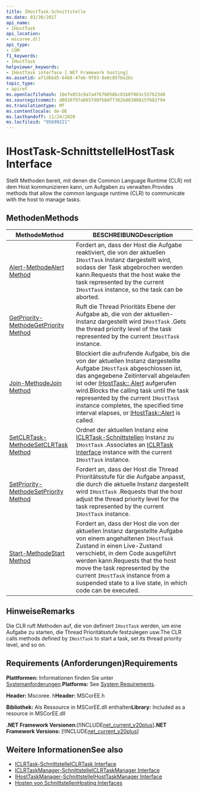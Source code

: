 ```yaml
---
title: IHostTask-Schnittstelle
ms.date: 03/30/2017
api_name:
- IHostTask
api_location:
- mscoree.dll
api_type:
- COM
f1_keywords:
- IHostTask
helpviewer_keywords:
- IHostTask interface [.NET Framework hosting]
ms.assetid: a71dbbd5-64b8-47eb-9f03-8e8c85fbe2bc
topic_type:
- apiref
ms.openlocfilehash: 10efe853c9a7ad7676058bc01b07063c557623d8
ms.sourcegitcommit: d8020797a6657d0fbbdff362b80300815f682f94
ms.translationtype: MT
ms.contentlocale: de-DE
ms.lasthandoff: 11/24/2020
ms.locfileid: "95699221"
---
```

# <a name="ihosttask-interface"></a><span data-ttu-id="f2ae0-102">IHostTask-Schnittstelle</span><span class="sxs-lookup"><span data-stu-id="f2ae0-102">IHostTask Interface</span></span>

<span data-ttu-id="f2ae0-103">Stellt Methoden bereit, mit denen die Common Language Runtime (CLR) mit dem Host kommunizieren kann, um Aufgaben zu verwalten.</span><span class="sxs-lookup"><span data-stu-id="f2ae0-103">Provides methods that allow the common language runtime (CLR) to communicate with the host to manage tasks.</span></span>  
  
## <a name="methods"></a><span data-ttu-id="f2ae0-104">Methoden</span><span class="sxs-lookup"><span data-stu-id="f2ae0-104">Methods</span></span>  
  
|<span data-ttu-id="f2ae0-105">Methode</span><span class="sxs-lookup"><span data-stu-id="f2ae0-105">Method</span></span>|<span data-ttu-id="f2ae0-106">BESCHREIBUNG</span><span class="sxs-lookup"><span data-stu-id="f2ae0-106">Description</span></span>|  
|------------|-----------------|  
|[<span data-ttu-id="f2ae0-107">Alert-Methode</span><span class="sxs-lookup"><span data-stu-id="f2ae0-107">Alert Method</span></span>](ihosttask-alert-method.md)|<span data-ttu-id="f2ae0-108">Fordert an, dass der Host die Aufgabe reaktiviert, die von der aktuellen `IHostTask` Instanz dargestellt wird, sodass der Task abgebrochen werden kann.</span><span class="sxs-lookup"><span data-stu-id="f2ae0-108">Requests that the host wake the task represented by the current `IHostTask` instance, so the task can be aborted.</span></span>|  
|[<span data-ttu-id="f2ae0-109">GetPriority-Methode</span><span class="sxs-lookup"><span data-stu-id="f2ae0-109">GetPriority Method</span></span>](ihosttask-getpriority-method.md)|<span data-ttu-id="f2ae0-110">Ruft die Thread Prioritäts Ebene der Aufgabe ab, die von der aktuellen-Instanz dargestellt wird `IHostTask` .</span><span class="sxs-lookup"><span data-stu-id="f2ae0-110">Gets the thread priority level of the task represented by the current `IHostTask` instance.</span></span>|  
|[<span data-ttu-id="f2ae0-111">Join-Methode</span><span class="sxs-lookup"><span data-stu-id="f2ae0-111">Join Method</span></span>](ihosttask-join-method.md)|<span data-ttu-id="f2ae0-112">Blockiert die aufrufende Aufgabe, bis die von der aktuellen Instanz dargestellte Aufgabe `IHostTask` abgeschlossen ist, das angegebene Zeitintervall abgelaufen ist oder [IHostTask:: Alert](ihosttask-alert-method.md) aufgerufen wird.</span><span class="sxs-lookup"><span data-stu-id="f2ae0-112">Blocks the calling task until the task represented by the current `IHostTask` instance completes, the specified time interval elapses, or [IHostTask::Alert](ihosttask-alert-method.md) is called.</span></span>|  
|[<span data-ttu-id="f2ae0-113">SetCLRTask-Methode</span><span class="sxs-lookup"><span data-stu-id="f2ae0-113">SetCLRTask Method</span></span>](ihosttask-setclrtask-method.md)|<span data-ttu-id="f2ae0-114">Ordnet der aktuellen Instanz eine [ICLRTask-Schnittstellen](iclrtask-interface.md) Instanz zu `IHostTask` .</span><span class="sxs-lookup"><span data-stu-id="f2ae0-114">Associates an [ICLRTask Interface](iclrtask-interface.md) instance with the current `IHostTask` instance.</span></span>|  
|[<span data-ttu-id="f2ae0-115">SetPriority-Methode</span><span class="sxs-lookup"><span data-stu-id="f2ae0-115">SetPriority Method</span></span>](ihosttask-setpriority-method.md)|<span data-ttu-id="f2ae0-116">Fordert an, dass der Host die Thread Prioritätsstufe für die Aufgabe anpasst, die durch die aktuelle Instanz dargestellt wird `IHostTask` .</span><span class="sxs-lookup"><span data-stu-id="f2ae0-116">Requests that the host adjust the thread priority level for the task represented by the current `IHostTask` instance.</span></span>|  
|[<span data-ttu-id="f2ae0-117">Start-Methode</span><span class="sxs-lookup"><span data-stu-id="f2ae0-117">Start Method</span></span>](ihosttask-start-method.md)|<span data-ttu-id="f2ae0-118">Fordert an, dass der Host die von der aktuellen Instanz dargestellte Aufgabe von einem angehaltenen `IHostTask` Zustand in einen Live-Zustand verschiebt, in dem Code ausgeführt werden kann.</span><span class="sxs-lookup"><span data-stu-id="f2ae0-118">Requests that the host move the task represented by the current `IHostTask` instance from a suspended state to a live state, in which code can be executed.</span></span>|  
  
## <a name="remarks"></a><span data-ttu-id="f2ae0-119">Hinweise</span><span class="sxs-lookup"><span data-stu-id="f2ae0-119">Remarks</span></span>  

 <span data-ttu-id="f2ae0-120">Die CLR ruft Methoden auf, die von definiert `IHostTask` werden, um eine Aufgabe zu starten, die Thread Prioritätsstufe festzulegen usw.</span><span class="sxs-lookup"><span data-stu-id="f2ae0-120">The CLR calls methods defined by `IHostTask` to start a task, set its thread priority level, and so on.</span></span>  
  
## <a name="requirements"></a><span data-ttu-id="f2ae0-121">Requirements (Anforderungen)</span><span class="sxs-lookup"><span data-stu-id="f2ae0-121">Requirements</span></span>  

 <span data-ttu-id="f2ae0-122">**Plattformen:** Informationen finden Sie unter [Systemanforderungen](../../get-started/system-requirements.md).</span><span class="sxs-lookup"><span data-stu-id="f2ae0-122">**Platforms:** See [System Requirements](../../get-started/system-requirements.md).</span></span>  
  
 <span data-ttu-id="f2ae0-123">**Header:** Mscoree. h</span><span class="sxs-lookup"><span data-stu-id="f2ae0-123">**Header:** MSCorEE.h</span></span>  
  
 <span data-ttu-id="f2ae0-124">**Bibliothek:** Als Ressource in MSCorEE.dll enthalten</span><span class="sxs-lookup"><span data-stu-id="f2ae0-124">**Library:** Included as a resource in MSCorEE.dll</span></span>  
  
 <span data-ttu-id="f2ae0-125">**.NET Framework Versionen:**[!INCLUDE[net_current_v20plus](../../../../includes/net-current-v20plus-md.md)]</span><span class="sxs-lookup"><span data-stu-id="f2ae0-125">**.NET Framework Versions:** [!INCLUDE[net_current_v20plus](../../../../includes/net-current-v20plus-md.md)]</span></span>  
  
## <a name="see-also"></a><span data-ttu-id="f2ae0-126">Weitere Informationen</span><span class="sxs-lookup"><span data-stu-id="f2ae0-126">See also</span></span>

- [<span data-ttu-id="f2ae0-127">ICLRTask-Schnittstelle</span><span class="sxs-lookup"><span data-stu-id="f2ae0-127">ICLRTask Interface</span></span>](iclrtask-interface.md)
- [<span data-ttu-id="f2ae0-128">ICLRTaskManager-Schnittstelle</span><span class="sxs-lookup"><span data-stu-id="f2ae0-128">ICLRTaskManager Interface</span></span>](iclrtaskmanager-interface.md)
- [<span data-ttu-id="f2ae0-129">IHostTaskManager-Schnittstelle</span><span class="sxs-lookup"><span data-stu-id="f2ae0-129">IHostTaskManager Interface</span></span>](ihosttaskmanager-interface.md)
- [<span data-ttu-id="f2ae0-130">Hosten von Schnittstellen</span><span class="sxs-lookup"><span data-stu-id="f2ae0-130">Hosting Interfaces</span></span>](hosting-interfaces.md)
